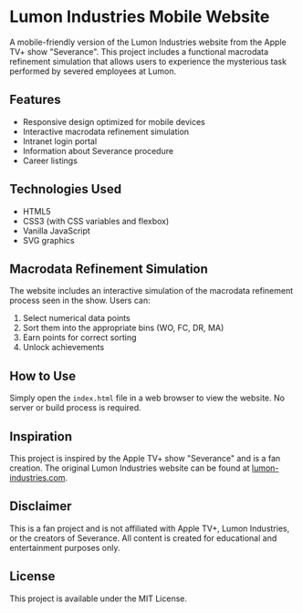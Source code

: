 # Lumon Industries Mobile Website

A mobile-friendly version of the Lumon Industries website from the Apple TV+ show "Severance". This project includes a functional macrodata refinement simulation that allows users to experience the mysterious task performed by severed employees at Lumon.

## Features

- Responsive design optimized for mobile devices
- Interactive macrodata refinement simulation
- Intranet login portal
- Information about Severance procedure
- Career listings

## Technologies Used

- HTML5
- CSS3 (with CSS variables and flexbox)
- Vanilla JavaScript
- SVG graphics

## Macrodata Refinement Simulation

The website includes an interactive simulation of the macrodata refinement process seen in the show. Users can:

1. Select numerical data points
2. Sort them into the appropriate bins (WO, FC, DR, MA)
3. Earn points for correct sorting
4. Unlock achievements

## How to Use

Simply open the `index.html` file in a web browser to view the website. No server or build process is required.

## Inspiration

This project is inspired by the Apple TV+ show "Severance" and is a fan creation. The original Lumon Industries website can be found at [lumon-industries.com](https://lumon-industries.com/).

## Disclaimer

This is a fan project and is not affiliated with Apple TV+, Lumon Industries, or the creators of Severance. All content is created for educational and entertainment purposes only.

## License

This project is available under the MIT License. 